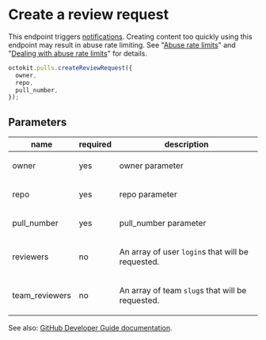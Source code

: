 # Create a review request

This endpoint triggers [notifications](https://help.github.com/articles/about-notifications/). Creating content too quickly using this endpoint may result in abuse rate limiting. See "[Abuse rate limits](https://developer.github.com/v3/#abuse-rate-limits)" and "[Dealing with abuse rate limits](https://developer.github.com/v3/guides/best-practices-for-integrators/#dealing-with-abuse-rate-limits)" for details.

```js
octokit.pulls.createReviewRequest({
  owner,
  repo,
  pull_number,
});
```

## Parameters

<table>
  <thead>
    <tr>
      <th>name</th>
      <th>required</th>
      <th>description</th>
    </tr>
  </thead>
  <tbody>
    <tr><td>owner</td><td>yes</td><td>

owner parameter

</td></tr>
<tr><td>repo</td><td>yes</td><td>

repo parameter

</td></tr>
<tr><td>pull_number</td><td>yes</td><td>

pull_number parameter

</td></tr>
<tr><td>reviewers</td><td>no</td><td>

An array of user `login`s that will be requested.

</td></tr>
<tr><td>team_reviewers</td><td>no</td><td>

An array of team `slug`s that will be requested.

</td></tr>
  </tbody>
</table>

See also: [GitHub Developer Guide documentation](endpoint.documentationUrl).

